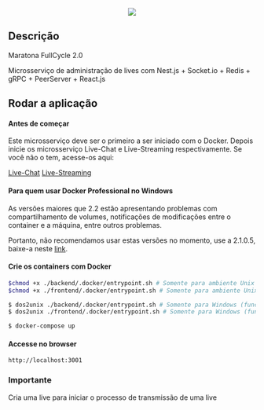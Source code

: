 <p align="center">
  <a href="http://nestjs.com/" target="blank"><img src="http://maratona.fullcycle.com.br/public/img/logo-maratona.png"/></a>
</p>

## Descrição

Maratona FullCycle 2.0

Microsserviço de administração de lives com Nest.js + Socket.io + Redis + gRPC + PeerServer + React.js

## Rodar a aplicação

#### Antes de começar

Este microsserviço deve ser o primeiro a ser iniciado com o Docker. Depois inicie os microsserviço Live-Chat e Live-Streaming respectivamente.
Se você não o tem, acesse-os aqui: 

[Live-Chat](https://github.com/diegoclair/full-cycle-developer/tree/master/microservice_live-chat)
[Live-Streaming](https://github.com/diegoclair/full-cycle-developer/tree/master/microservice_live-streaming)

#### Para quem usar Docker Professional no Windows

As versões maiores que 2.2 estão apresentando problemas com compartilhamento de volumes, notificações de modificações entre
o container e a máquina, entre outros problemas.

Portanto, não recomendamos usar estas versões no momento, use a 2.1.0.5, baixe-a neste [link](https://t.co/wK5Ai3fTfn?amp=1).

#### Crie os containers com Docker

```bash
$chmod +x ./backend/.docker/entrypoint.sh # Somente para ambiente Unix 
$chmod +x ./frontend/.docker/entrypoint.sh # Somente para ambiente Unix

$ dos2unix ./backend/.docker/entrypoint.sh # Somente para Windows (funciona somente no terminal Git Bash)
$ dos2unix ./frontend/.docker/entrypoint.sh # Somente para Windows (funciona somente no terminal Git Bash)

$ docker-compose up
```

#### Accesse no browser

```
http://localhost:3001
```


### Importante

Cria uma live para iniciar o processo de transmissão de uma live
